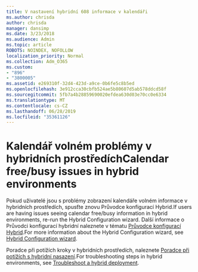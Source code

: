 ```yaml
---
title: V nastavení hybridní 608 informace v kalendáři
ms.author: chrisda
author: chrisda
manager: dansimp
ms.date: 3/23/2018
ms.audience: Admin
ms.topic: article
ROBOTS: NOINDEX, NOFOLLOW
localization_priority: Normal
ms.collection: Adm_O365
ms.custom:
- "896"
- "3800005"
ms.assetid: e269310f-32d4-423d-a9ce-0b6fe5c8b5ed
ms.openlocfilehash: 3e912cca30cbfb524ae5b80607d5ab578ddcd58f
ms.sourcegitcommit: 5fb7a4b28859690020efdea630d03e70cc0e6334
ms.translationtype: MT
ms.contentlocale: cs-CZ
ms.lasthandoff: 06/28/2019
ms.locfileid: "35361126"
---
```

# <a name="calendar-freebusy-issues-in-hybrid-environments"></a><span data-ttu-id="641fb-102">Kalendář volném problémy v hybridních prostředích</span><span class="sxs-lookup"><span data-stu-id="641fb-102">Calendar free/busy issues in hybrid environments</span></span>

<span data-ttu-id="641fb-103">Pokud uživatelé jsou s problémy zobrazení kalendáře volném informace v hybridních prostředích, spusťte znovu Průvodce konfigurací Hybrid.</span><span class="sxs-lookup"><span data-stu-id="641fb-103">If users are having issues seeing calendar free/busy information in hybrid environments, re-run the Hybrid Configuration wizard.</span></span> <span data-ttu-id="641fb-104">Další informace o Průvodci konfigurací hybridní naleznete v tématu [Průvodce konfigurací Hybrid](https://go.microsoft.com/fwlink/p/?linkid=528149).</span><span class="sxs-lookup"><span data-stu-id="641fb-104">For more information about the Hybrid Configuration wizard, see [Hybrid Configuration wizard](https://go.microsoft.com/fwlink/p/?linkid=528149).</span></span>

<span data-ttu-id="641fb-105">Poradce při potížích kroky v hybridních prostředích, naleznete [Poradce při potížích s hybridní nasazení](https://technet.microsoft.com/library/jj659053.aspx).</span><span class="sxs-lookup"><span data-stu-id="641fb-105">For troubleshooting steps in hybrid environments, see [Troubleshoot a hybrid deployment](https://technet.microsoft.com/library/jj659053.aspx).</span></span>
